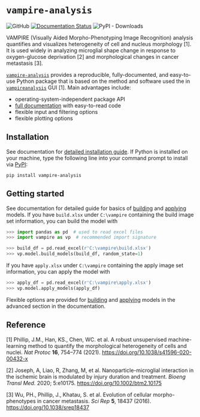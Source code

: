 # `vampire-analysis`

![GitHub](https://img.shields.io/github/license/tengjuilin/vampire-analysis)
[![Documentation Status](https://readthedocs.org/projects/vampire/badge/?version=latest)](https://vampire.readthedocs.io/en/latest/?badge=latest)
![PyPI - Downloads](https://img.shields.io/pypi/dm/vampire-analysis)

VAMPIRE (Visually Aided Morpho-Phenotyping Image Recognition) analysis quantifies and visualizes heterogeneity of cell and nucleus morphology [1]. It is used widely in analyzing microglial shape change in response to oxygen-glucose deprivation [2] and morphological changes in cancer metastasis [3].

[`vampire-analysis`](https://pypi.org/project/vampire-analysis/) provides a reproducible, fully-documented, and easy-to-use Python package that is based on the method and software used the in [`vampireanalysis`](https://pypi.org/project/vampireanalysis/) GUI [1]. Main advantages include:

- operating-system-independent package API
- [full documentation](https://vampire.readthedocs.io/en/latest/) with easy-to-read code
- flexible input and filtering options
- flexible plotting options

## Installation

See documentation for [detailed installation guide](https://vampire.readthedocs.io/en/latest/user/installation.html). If Python is installed on your machine, type the following line into your command prompt to install via [PyPI](https://pypi.org/project/vampire-analysis/):

```
pip install vampire-analysis
```

## Getting started

See documentation for detailed guide for basics of [building]([file:///C:/Files/UniversityofWashington/_nance-lab/projects/VAMPIRE%20Package/doc/build/html/user/build_basics.html](https://vampire.readthedocs.io/en/latest/user/build_basics.html)) and [applying]([file:///C:/Files/UniversityofWashington/_nance-lab/projects/VAMPIRE%20Package/doc/build/html/user/apply_basics.html](https://vampire.readthedocs.io/en/latest/user/apply_basics.html)) models. If you have `build.xlsx` under `C:\vampire` containing the build image set information, you can build the model with

```python
>>> import pandas as pd  # used to read excel files
>>> import vampire as vp  # recommended import signature

>>> build_df = pd.read_excel(r'C:\vampire\build.xlsx')
>>> vp.model.build_models(build_df, random_state=1)
```

If you have `apply.xlsx` under `C:\vampire` containing the apply image set information, you can apply the model with

```python
>>> apply_df = pd.read_excel(r'C:\vampire\apply.xlsx')
>>> vp.model.apply_models(apply_df)
```

Flexible options are provided for [building](https://vampire.readthedocs.io/en/latest/user/build_advanced.html) and [applying](https://vampire.readthedocs.io/en/latest/user/apply_advanced.html) models in the advanced section in the documentation.

## Reference

[1] Phillip, J.M., Han, KS., Chen, WC. et al. A robust unsupervised machine-learning method to quantify the morphological heterogeneity of cells and nuclei. *Nat Protoc* **16**, 754–774 (2021). https://doi.org/10.1038/s41596-020-00432-x

[2]  Joseph, A, Liao, R, Zhang, M, et al. Nanoparticle-microglial interaction in the ischemic brain is modulated by injury duration and treatment. *Bioeng Transl Med.* 2020; 5:e10175. https://doi.org/10.1002/btm2.10175

[3] Wu, PH., Phillip, J., Khatau, S. et al. Evolution of cellular morpho-phenotypes in cancer metastasis. *Sci Rep* **5**, 18437 (2016). https://doi.org/10.1038/srep18437

